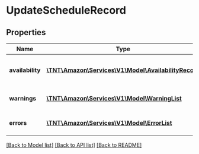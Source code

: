 # UpdateScheduleRecord

## Properties
Name | Type | Description | Notes
------------ | ------------- | ------------- | -------------
**availability** | [**\TNT\Amazon\Services\V1\Model\AvailabilityRecord**](AvailabilityRecord.md) | Availability record if the operation failed. | [optional] 
**warnings** | [**\TNT\Amazon\Services\V1\Model\WarningList**](WarningList.md) | Warnings encountered, if any. | [optional] 
**errors** | [**\TNT\Amazon\Services\V1\Model\ErrorList**](ErrorList.md) | Errors encountered, if any. | [optional] 

[[Back to Model list]](../README.md#documentation-for-models) [[Back to API list]](../README.md#documentation-for-api-endpoints) [[Back to README]](../README.md)


